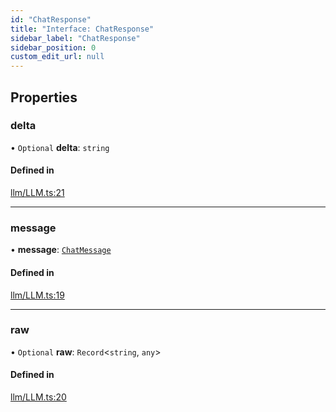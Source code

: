 ```yaml
---
id: "ChatResponse"
title: "Interface: ChatResponse"
sidebar_label: "ChatResponse"
sidebar_position: 0
custom_edit_url: null
---
```


## Properties

### delta

• `Optional` **delta**: `string`

#### Defined in

[llm/LLM.ts:21](https://github.com/run-llama/LlamaIndexTS/blob/6f2cb31/packages/core/src/llm/LLM.ts#L21)

___

### message

• **message**: [`ChatMessage`](ChatMessage.md)

#### Defined in

[llm/LLM.ts:19](https://github.com/run-llama/LlamaIndexTS/blob/6f2cb31/packages/core/src/llm/LLM.ts#L19)

___

### raw

• `Optional` **raw**: `Record`<`string`, `any`\>

#### Defined in

[llm/LLM.ts:20](https://github.com/run-llama/LlamaIndexTS/blob/6f2cb31/packages/core/src/llm/LLM.ts#L20)
